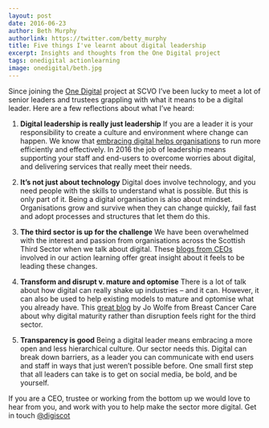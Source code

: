 ```yaml
---
layout: post
date: 2016-06-23
author: Beth Murphy
authorlink: https://twitter.com/betty_murphy
title: Five things I've learnt about digital leadership
excerpt: Insights and thoughts from the One Digital project
tags: onedigital actionlearning
image: onedigital/beth.jpg
---
```


Since joining the [One Digital](http://digital.scvo.org.uk/onedigital/actionlearning/) project at SCVO I’ve been lucky to meet a lot of senior leaders and trustees grappling with what it means to be a digital leader. Here are a few reflections about what I’ve heard:

1. **Digital leadership is really just leadership**
   If you are a leader it is your responsibility to create a culture and environment where change can happen. We know that [embracing digital helps organisations](http://thenewreality.info/) to run more efficiently and effectively. In 2016 the job of leadership means supporting your staff and end-users to overcome worries about digital, and delivering services that really meet their needs. 

2. **It’s not just about technology**
   Digital does involve technology, and you need people with the skills to understand what is possible. But this is only part of it. Being a digital organisation is also about mindset. Organisations grow and survive when they can change quickly, fail fast and adopt processes and structures that let them do this.   

3. **The third sector is up for the challenge**
   We have been overwhelmed with the interest and passion from organisations across the Scottish Third Sector when we talk about digital. These [blogs from CEOs](http://digital.scvo.org.uk/onedigital/actionlearning/) involved in our action learning offer great insight about it feels to be leading these changes.  

4. **Transform and disrupt v. mature and optomise**
   There is a lot of talk about how digital can really shake up industries – and it can. However, it can also be used to help existing models to mature and optomise what you already have. This [great blog](http://www.thirdsector.co.uk/why-i-choose-digital-maturity-digital-transformation/digital/article/1394746) by Jo Wolfe from Breast Cancer Care about why digital maturity rather than disruption feels right for the third sector. 

5. **Transparency is good**
   Being a digital leader means embracing a more open and less hierarchical culture. Our sector needs this. Digital can break down barriers, as a leader you can communicate with end users and staff in ways that just weren’t possible before. One small first step that all leaders can take is to get on social media, be bold, and be yourself.  


If you are a CEO, trustee or working from the bottom up we would love to hear from you, and work with you to help make the sector more digital. Get in touch [@digiscot](https://twitter.com/digiscot) 
